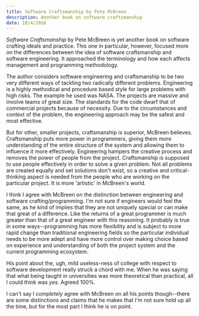 ```yaml
---
title: Software Craftsmanship by Pete McBreen
description: Another book on software craftsmanship
date: 18/4/2016
---
```


*Software Craftsmanship* by Pete McBreen is yet another book on software crafting ideals and practice. This one in particular, however, focused more on the differences between the idea of software craftsmanship and software engineering. It approached the terminology and how each affects management and programming methodology.

The author considers software engineering and craftsmanship to be two very different ways of tackling two radically different problems. Engineering is a highly methodical and procedure based style for large problems with high risks. The example he used was NASA. The projects are massive and involve teams of great size. The standards for the code dwarf that of commercial projects because of necessity. Due to the circumstances and context of the problem, the engineering approach may be the safest and most effective.

But for other, smaller projects, craftsmanship is superior, McBreen believes. Craftsmanship puts more power in programmers, giving them more understanding of the entire structure of the system and allowing them to influence it more effectively. Engineering hampers the creative process and removes the power of people from the project. Craftsmanship is supposed to use people effectively in order to solve a given problem. Not all problems are created equally and set solutions don't exist, so a creative and critical-thinking aspect is needed from the people who are working on the particular project. It is more 'artistic' in McBreen's world.

I think I agree with McBreen on the distinction between engineering and software crafting/programming. I'm not sure if engineers would feel the same, as he kind of implies that they are not uniquely special or can make that great of a difference. Like the returns of a great programmer is much greater than that of a great engineer with this reasoning. It probably is true in some ways--programming has more flexibility and is subject to more rapid change than traditional engineering fields so the particular individual needs to be more adept and have more control over making choice based on experience and understanding of both the project system and the current programming ecosystem.

His point about the, ugh, mild useless-ness of college with respect to software development really struck a chord with me. When he was saying that what being taught in universities was more theoretical than practical, all I could think was *yes.* Agreed 100%.

I can't say I *completely* agree with McBreen on all his points though--there are some distinctions and claims that he makes that I'm not sure hold up all the time, but for the most part I think he is on point.
